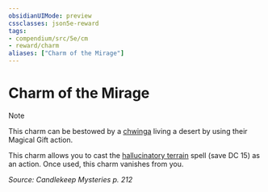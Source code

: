 ```yaml
---
obsidianUIMode: preview
cssclasses: json5e-reward
tags:
- compendium/src/5e/cm
- reward/charm
aliases: ["Charm of the Mirage"]
---
```

# Charm of the Mirage

> [!note]
> This charm can be bestowed by a [chwinga](2-Mechanics/CLI/bestiary/elemental/chwinga-cm.md) living a desert by using their Magical Gift action.

This charm allows you to cast the [hallucinatory terrain](2-Mechanics/CLI/spells/hallucinatory-terrain.md) spell (save DC 15) as an action. Once used, this charm vanishes from you.

*Source: Candlekeep Mysteries p. 212*